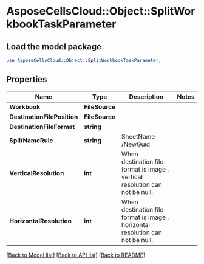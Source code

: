 # AsposeCellsCloud::Object::SplitWorkbookTaskParameter 

## Load the model package
```perl
use AsposeCellsCloud::Object::SplitWorkbookTaskParameter;
```

## Properties
Name | Type | Description | Notes
------------ | ------------- | ------------- | -------------
**Workbook** | **FileSource** |  |
**DestinationFilePosition** | **FileSource** |  |
**DestinationFileFormat** | **string** |  |
**SplitNameRule** | **string** | SheetName /NewGuid |
**VerticalResolution** | **int** | When destination file format is image , vertical resolution can not be null. |
**HorizontalResolution** | **int** | When destination file format is image , horizontal resolution can not be null. |  

[[Back to Model list]](../README.md#documentation-for-models) [[Back to API list]](../README.md#documentation-for-api-endpoints) [[Back to README]](../README.md)

